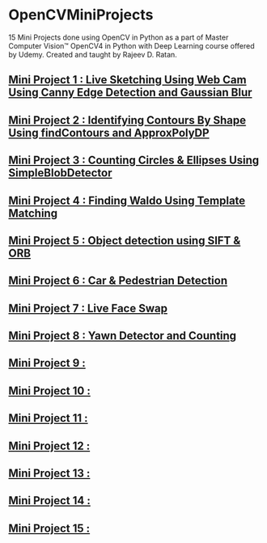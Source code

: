 # OpenCVMiniProjects

15 Mini Projects done using OpenCV in Python as a part of Master Computer Vision™ OpenCV4 in Python with Deep Learning course offered by Udemy. Created and taught by Rajeev D. Ratan.

## [Mini Project 1 : Live Sketching Using Web Cam Using Canny Edge Detection and Gaussian Blur](https://github.com/MBadriNarayanan/OpenCVMiniProjects/blob/master/Live%20Sketching%20Using%20Web%20Cam.ipynb)

## [Mini Project 2 : Identifying Contours By Shape Using findContours and ApproxPolyDP](https://github.com/MBadriNarayanan/OpenCVMiniProjects/blob/master/Identifying%20Contours%20By%20Shape.ipynb)

## [Mini Project 3 : Counting Circles & Ellipses Using SimpleBlobDetector](https://github.com/MBadriNarayanan/OpenCVMiniProjects/blob/master/Counting%20Circles%20%26%20Ellipses.ipynb)

## [Mini Project 4 : Finding Waldo Using Template Matching](https://github.com/MBadriNarayanan/OpenCVMiniProjects/blob/master/Finding%20Waldo.ipynb)

## [Mini Project 5 : Object detection using SIFT & ORB](https://github.com/MBadriNarayanan/OpenCVMiniProjects/blob/master/Object%20Detection%20using%20SIFT%20%26%20ORB.ipynb)

## [Mini Project 6 : Car & Pedestrian Detection](https://github.com/MBadriNarayanan/OpenCVMiniProjects/blob/master/Car%20%26%20Pedestrian%20Detection.ipynb)

## [Mini Project 7 : Live Face Swap](https://github.com/MBadriNarayanan/OpenCVMiniProjects/blob/master/Live%20Face%20Swap.ipynb) 

## [Mini Project 8 : Yawn Detector and Counting](https://github.com/MBadriNarayanan/OpenCVMiniProjects/blob/master/Yawn%20Detector%20and%20Counting.ipynb)

## [Mini Project 9 : ]()

## [Mini Project 10 : ]()

## [Mini Project 11 : ]()

## [Mini Project 12 : ]()

## [Mini Project 13 : ]()

## [Mini Project 14 : ]()

## [Mini Project 15 : ]()
